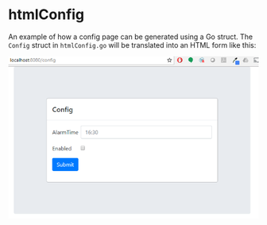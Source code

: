 # htmlConfig
An example of how a config page can be generated using a Go struct. The `Config` struct
in `htmlConfig.go` will be translated into an HTML form like this:

![Example](example.png "example")
